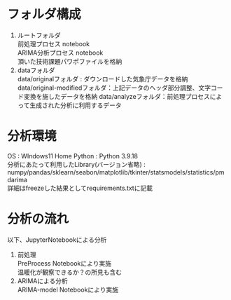 # フォルダ構成
1. ルートフォルダ  
   前処理プロセス notebook  
   ARIMA分析プロセス notebook    
   頂いた技術課題パワポファイルを格納
2. dataフォルダ  
   data/originalフォルダ :  ダウンロードした気象庁データを格納   
   data/original-modifiedフォルダ：上記データのヘッダ部分調整、文字コード変換を施したデータを格納
   data/analyzeフォルダ：前処理プロセスによって生成された分析に利用するデータ

# 分析環境
OS : WIndows11 Home
Python : Python 3.9.18  
分析にあたって利用したLibrary(バージョン省略) :  numpy/pandas/sklearn/seabon/matplotlib/tkinter/statsmodels/statistics/pmdarima  
詳細はfreezeした結果としてrequirements.txtに記載

# 分析の流れ
以下、JupyterNotebookによる分析
1. 前処理  
   PreProcess Notebookにより実施  
   温暖化が観察できるか？の所見も含む
2. ARIMAによる分析  
   ARIMA-model Notebookにより実施
